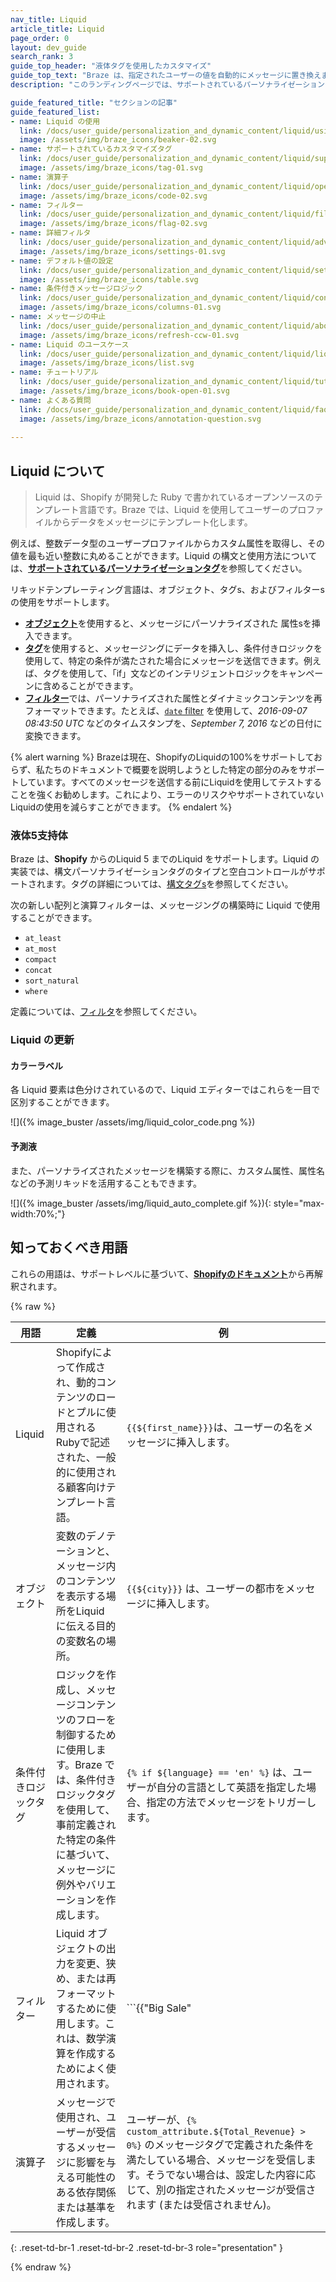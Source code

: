 ```yaml
---
nav_title: Liquid
article_title: Liquid
page_order: 0
layout: dev_guide
search_rank: 3
guide_top_header: "液体タグを使用したカスタマイズ"
guide_top_text: "Braze は、指定されたユーザーの値を自動的にメッセージに置き換えます。中括弧の2組の内側に式を置き、補間値を使用していることをBrazeに通知します。これらの括弧内では、置換するユーザー値は、先頭にドル記号を付けた追加の括弧で囲む必要があります。<br><br>Liquid の詳細については、Braze Learning のガイド付きの「<b><a href='https://learning.braze.com/path/dynamic-personalization-with-liquid'>Liquid のダイナミックパーソナライゼーション</a></b>」の Braze 学習パスをご覧ください。"
description: "このランディングページでは、サポートされているパーソナライゼーションタグ、フィルター、デフォルト値の設定など、Liquid のすべてを網羅しています。"

guide_featured_title: "セクションの記事"
guide_featured_list:
- name: Liquid の使用
  link: /docs/user_guide/personalization_and_dynamic_content/liquid/using_liquid/
  image: /assets/img/braze_icons/beaker-02.svg
- name: サポートされているカスタマイズタグ
  link: /docs/user_guide/personalization_and_dynamic_content/liquid/supported_personalization_tags/
  image: /assets/img/braze_icons/tag-01.svg
- name: 演算子
  link: /docs/user_guide/personalization_and_dynamic_content/liquid/operators/
  image: /assets/img/braze_icons/code-02.svg
- name: フィルター
  link: /docs/user_guide/personalization_and_dynamic_content/liquid/filters/
  image: /assets/img/braze_icons/flag-02.svg
- name: 詳細フィルタ
  link: /docs/user_guide/personalization_and_dynamic_content/liquid/advanced_filters/
  image: /assets/img/braze_icons/settings-01.svg
- name: デフォルト値の設定
  link: /docs/user_guide/personalization_and_dynamic_content/liquid/setting_default_values/
  image: /assets/img/braze_icons/table.svg
- name: 条件付きメッセージロジック
  link: /docs/user_guide/personalization_and_dynamic_content/liquid/conditional_logic/
  image: /assets/img/braze_icons/columns-01.svg
- name: メッセージの中止
  link: /docs/user_guide/personalization_and_dynamic_content/liquid/aborting_messages/
  image: /assets/img/braze_icons/refresh-ccw-01.svg
- name: Liquid のユースケース
  link: /docs/user_guide/personalization_and_dynamic_content/liquid/liquid_use_cases/
  image: /assets/img/braze_icons/list.svg
- name: チュートリアル
  link: /docs/user_guide/personalization_and_dynamic_content/liquid/tutorials/
  image: /assets/img/braze_icons/book-open-01.svg
- name: よくある質問
  link: /docs/user_guide/personalization_and_dynamic_content/liquid/faq/
  image: /assets/img/braze_icons/annotation-question.svg
  
---
```


## Liquid について

> Liquid は、Shopify が開発した Ruby で書かれているオープンソースのテンプレート言語です。Braze では、Liquid を使用してユーザーのプロファイルからデータをメッセージにテンプレート化します。 

例えば、整数データ型のユーザープロファイルからカスタム属性を取得し、その値を最も近い整数に丸めることができます。Liquid の構文と使用方法については、[**サポートされているパーソナライゼーションタグ**][1]を参照してください。

リキッドテンプレーティング言語は、オブジェクト、タグs、およびフィルターs の使用をサポートします。

- [**オブジェクト**]({{site.baseurl}}/user_guide/personalization_and_dynamic_content/liquid/)を使用すると、メッセージにパーソナライズされた 属性sを挿入できます。
- [**タグ**]({{site.baseurl}}/user_guide/personalization_and_dynamic_content/liquid/supported_personalization_tags/)を使用すると、メッセージングにデータを挿入し、条件付きロジックを使用して、特定の条件が満たされた場合にメッセージを送信できます。例えば、タグを使用して、「if」文などのインテリジェントロジックをキャンペーンに含めることができます。
- [**フィルター**]({{site.baseurl}}/user_guide/personalization_and_dynamic_content/liquid/filters/)では、パーソナライズされた属性とダイナミックコンテンツを再フォーマットできます。たとえば、[`date` filter]({{site.baseurl}}/user_guide/personalization_and_dynamic_content/liquid/filters/#date-filter) を使用して、*2016-09-07 08:43:50 UTC* などのタイムスタンプを、*September 7, 2016* などの日付に変換できます。

{% alert warning %}
Brazeは現在、ShopifyのLiquidの100%をサポートしておらず、私たちのドキュメントで概要を説明しようとした特定の部分のみをサポートしています。すべてのメッセージを送信する前にLiquidを使用してテストすることを強くお勧めします。これにより、エラーのリスクやサポートされていないLiquidの使用を減らすことができます。
{% endalert %}

### 液体5支持体

Braze は、**Shopify** からのLiquid 5 までのLiquid をサポートします。Liquid の実装では、構文パーソナライゼーションタグのタイプと空白コントロールがサポートされます。タグの詳細については、[構文タグs]({{site.baseurl}}/user_guide/personalization_and_dynamic_content/liquid/supported_personalization_tags/#syntax-tags)を参照してください。

次の新しい配列と演算フィルターは、メッセージングの構築時に Liquid で使用することができます。
- `at_least`
- `at_most`
- `compact`
- `concat`
- `sort_natural`
- `where`

定義については、[フィルタ]({{site.baseurl}}/user_guide/personalization_and_dynamic_content/liquid/filters/)を参照してください。

### Liquid の更新

#### カラーラベル

各 Liquid 要素は色分けされているので、Liquid エディターではこれらを一目で区別することができます。

![]({% image_buster /assets/img/liquid_color_code.png %})

#### 予測液

また、パーソナライズされたメッセージを構築する際に、カスタム属性、属性名などの予測リキッドを活用することもできます。

![]({% image_buster /assets/img/liquid_auto_complete.gif %}){: style="max-width:70%;"}

## 知っておくべき用語

これらの用語は、サポートレベルに基づいて、[**Shopifyのドキュメント**](https://shopify.github.io/liquid/basics/introduction/)から再解釈されます。

{% raw %}

| 用語 | 定義 | 例 |  
|---|---|---|
| Liquid | Shopifyによって作成され、動的コンテンツのロードとプルに使用されるRubyで記述された、一般的に使用される顧客向けテンプレート言語。 | `{{${first_name}}}`は、ユーザーの名をメッセージに挿入します。 |
| オブジェクト | 変数のデノテーションと、メッセージ内のコンテンツを表示する場所をLiquid に伝える目的の変数名の場所。 | `{{${city}}}` は、ユーザーの都市をメッセージに挿入します。 |
| 条件付きロジックタグ | ロジックを作成し、メッセージコンテンツのフローを制御するために使用します。Braze では、条件付きロジックタグを使用して、事前定義された特定の条件に基づいて、メッセージに例外やバリエーションを作成します。 | ```{% if ${language} == 'en' %}``` は、ユーザーが自分の言語として英語を指定した場合、指定の方法でメッセージをトリガーします。 |
| フィルター | Liquid オブジェクトの出力を変更、狭め、または再フォーマットするために使用します。これは、数学演算を作成するためによく使用されます。 | ```{{"Big Sale" | upcase}}``` は、メッセージの中で「Big Sale」という言葉を「BIG SALE」として表示します。 |
| 演算子 | メッセージで使用され、ユーザーが受信するメッセージに影響を与える可能性のある依存関係または基準を作成します。 | ユーザーが、`{% custom_attribute.${Total_Revenue} > 0%}` のメッセージタグで定義された条件を満たしている場合、メッセージを受信します。そうでない場合は、設定した内容に応じて、別の指定されたメッセージが受信されます (または受信されません)。 |
{: .reset-td-br-1 .reset-td-br-2 .reset-td-br-3 role="presentation" }

{% endraw %}

<br>

[1]: {{site.baseurl}}/user_guide/personalization_and_dynamic_content/liquid/supported_personalization_tags/
